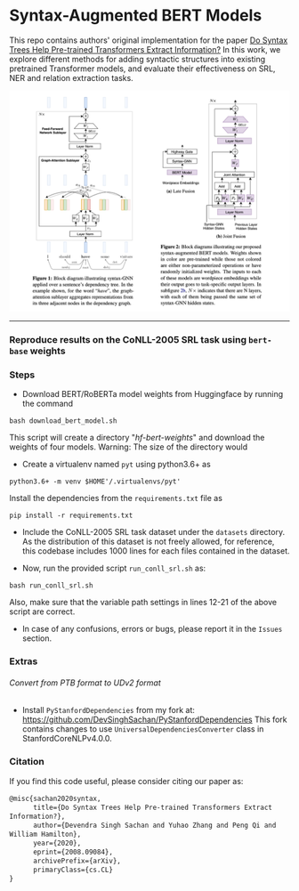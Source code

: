 Syntax-Augmented BERT Models
============================

This repo contains authors' original implementation for the paper [Do Syntax Trees Help Pre-trained Transformers Extract Information?](https://arxiv.org/abs/2008.09084) In this work, we explore different methods for adding syntactic structures into existing pretrained Transformer models, and evaluate their effectiveness on SRL, NER and relation extraction tasks.

![Diagrams](fig/diagrams.png)

---

### Reproduce results on the CoNLL-2005 SRL task using `bert-base` weights

### Steps
* Download BERT/RoBERTa model weights from Huggingface by running the command
```
bash download_bert_model.sh
```
This script will create a directory "*hf-bert-weights*" and download the weights of four models. 
Warning: The size of the directory would

* Create a virtualenv named `pyt` using python3.6+ as
```
python3.6+ -m venv $HOME'/.virtualenvs/pyt'
```
Install the dependencies from the `requirements.txt` file as
```
pip install -r requirements.txt
```

* Include the CoNLL-2005 SRL task dataset under the `datasets` directory. 
As the distribution of this dataset is not freely allowed, for reference, this codebase includes 1000 lines for each files contained in the dataset.  

* Now, run the provided script `run_conll_srl.sh` as:
```
bash run_conll_srl.sh
```
Also, make sure that the variable path settings in lines 12-21 of the above script are correct.

* In case of any confusions, errors or bugs, please report it in the `Issues` section.

### Extras
###### Convert from PTB format to UDv2 format
* Install `PyStanfordDependencies` from my fork at: https://github.com/DevSinghSachan/PyStanfordDependencies
  This fork contains changes to use `UniversalDependenciesConverter` class in StanfordCoreNLPv4.0.0.

### Citation
If you find this code useful, please consider citing our paper as:
```
@misc{sachan2020syntax,
      title={Do Syntax Trees Help Pre-trained Transformers Extract Information?}, 
      author={Devendra Singh Sachan and Yuhao Zhang and Peng Qi and William Hamilton},
      year={2020},
      eprint={2008.09084},
      archivePrefix={arXiv},
      primaryClass={cs.CL}
}
```
